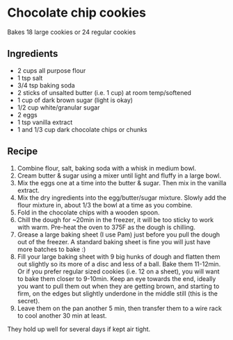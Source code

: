 # Chocolate chip cookies

Bakes 18 large cookies or 24 regular cookies

## Ingredients
- 2 cups all purpose flour
- 1 tsp salt
- 3/4 tsp baking soda
- 2 sticks of unsalted butter (i.e. 1 cup) at room temp/softened
- 1 cup of dark brown sugar (light is okay)
- 1/2 cup white/granular sugar
- 2 eggs
- 1 tsp vanilla extract
- 1 and 1/3 cup dark chocolate chips or chunks

## Recipe
1. Combine flour, salt, baking soda with a whisk in medium bowl.
1. Cream butter & sugar using a mixer until light and fluffy in a large bowl.
1. Mix the eggs one at a time into the butter & sugar. Then mix in the vanilla extract.
1. Mix the dry ingredients into the egg/butter/sugar mixture. Slowly add the flour mixture in, about 1/3 the bowl at a time as you combine.
1. Fold in the chocolate chips with a wooden spoon.
1. Chill the dough for ~20min in the freezer, it will be too sticky to work with warm. Pre-heat the oven to 375F as the dough is chilling.
1. Grease a large baking sheet (I use Pam) just before you pull the dough out of the freezer. A standard baking sheet is fine you will just have more batches to bake :) 
1. Fill your large baking sheet with 9 big hunks of dough and flatten them out slightly so its more of a disc and less of a ball. Bake them 11-12min. Or if you prefer regular sized cookies (i.e. 12 on a sheet), you will want to bake them closer to 9-10min. Keep an eye towards the end, ideally you want to pull them out when they are getting brown, and starting to firm, on the edges but slightly underdone in the middle still (this is the secret).
1. Leave them on the pan another 5 min, then transfer them to a wire rack to cool another 30 min at least.

They hold up well for several days if kept air tight.
